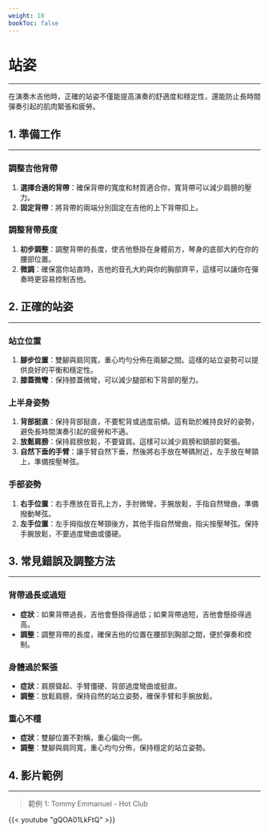 ```yaml
---
weight: 10
bookToc: false
---
```


# 站姿

---

在演奏木吉他時，正確的站姿不僅能提高演奏的舒適度和穩定性，還能防止長時間彈奏引起的肌肉緊張和疲勞。

## 1. 準備工作

---

### 調整吉他背帶

1. **選擇合適的背帶**：確保背帶的寬度和材質適合你，寬背帶可以減少肩膀的壓力。
2. **固定背帶**：將背帶的兩端分別固定在吉他的上下背帶扣上。

### 調整背帶長度

1. **初步調整**：調整背帶的長度，使吉他懸掛在身體前方，琴身的底部大約在你的腰部位置。
2. **微調**：確保當你站直時，吉他的音孔大約與你的胸部齊平，這樣可以讓你在彈奏時更容易控制吉他。

## 2. 正確的站姿

---

### 站立位置

1. **腳步位置**：雙腳與肩同寬，重心均勻分佈在兩腳之間。這樣的站立姿勢可以提供良好的平衡和穩定性。
2. **膝蓋微彎**：保持膝蓋微彎，可以減少腿部和下背部的壓力。

### 上半身姿勢

1. **背部挺直**：保持背部挺直，不要駝背或過度前傾。這有助於維持良好的姿勢，避免長時間演奏引起的疲勞和不適。
2. **放鬆肩膀**：保持肩膀放鬆，不要聳肩。這樣可以減少肩膀和頸部的緊張。
3. **自然下垂的手臂**：讓手臂自然下垂，然後將右手放在琴碼附近，左手放在琴頸上，準備按壓琴弦。

### 手部姿勢

1. **右手位置**：右手應放在音孔上方，手肘微彎，手腕放鬆，手指自然彎曲，準備撥動琴弦。
2. **左手位置**：左手拇指放在琴頸後方，其他手指自然彎曲，指尖按壓琴弦。保持手腕放鬆，不要過度彎曲或僵硬。

## 3. 常見錯誤及調整方法

---

### 背帶過長或過短

- **症狀**：如果背帶過長，吉他會懸掛得過低；如果背帶過短，吉他會懸掛得過高。
- **調整**：調整背帶的長度，確保吉他的位置在腰部到胸部之間，便於彈奏和控制。

### 身體過於緊張

- **症狀**：肩膀聳起、手臂僵硬、背部過度彎曲或挺直。
- **調整**：放鬆肩膀，保持自然的站立姿勢，確保手臂和手腕放鬆。

### 重心不穩

- **症狀**：雙腳位置不對稱，重心偏向一側。
- **調整**：雙腳與肩同寬，重心均勻分佈，保持穩定的站立姿勢。

## 4. 影片範例

---

> 範例 1: Tommy Emmanuel - Hot Club

{{< youtube "gQOA01LkFtQ" >}}

